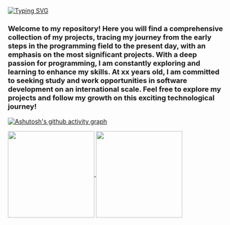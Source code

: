 [![Typing SVG](https://readme-typing-svg.herokuapp.com/?color=296ECB&size=35&center=true&vCenter=true&width=1000&lines=Hi+there,+My+name+is+Gleriston+Castro;I'm+39+years+old;I'm+from+Brazil;I+Graduated+systems+Development;Be+Welcome!+:%29)](https://git.io/typing-svg)

### Welcome to my repository! Here you will find a comprehensive collection of my projects, tracing my journey from the early steps in the programming field to the present day, with an emphasis on the most significant projects. With a deep passion for programming, I am constantly exploring and learning to enhance my skills. At xx years old, I am committed to seeking study and work opportunities in software development on an international scale. Feel free to explore my projects and follow my growth on this exciting technological journey!

[![Ashutosh's github activity graph](https://github-readme-activity-graph.vercel.app/graph?username=GleristonCastro&bg_color=0d1117&color=ffffff&line=142841&point=dbccdb&area=true&hide_border=true)](https://github.com/ashutosh00710/github-readme-activity-graph)

<a href="https://github.com/GleristonCastro/github-readme-stats">
  <img height=200 align="center" src="https://github-readme-stats.vercel.app/api?username=GleristonCastro&bg_color=00000000&show_icons=true&hide_border=true" />
</a>
<a href="https://github.com/GleristonCastro/convoychat">
  <img height=200 align="center" src="https://github-readme-stats.vercel.app/api/top-langs?username=GleristonCastro&layout=compact&langs_count=8&card_width=32&bg_color=00000000&hide_border=true" />
</a>

